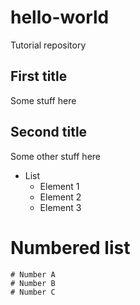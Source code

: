 # hello-world
Tutorial repository

## First title

Some stuff here

## Second title

Some other stuff here

  * List
    * Element 1
    * Element 2
    * Element 3

  # Numbered list
    # Number A
    # Number B
    # Number C